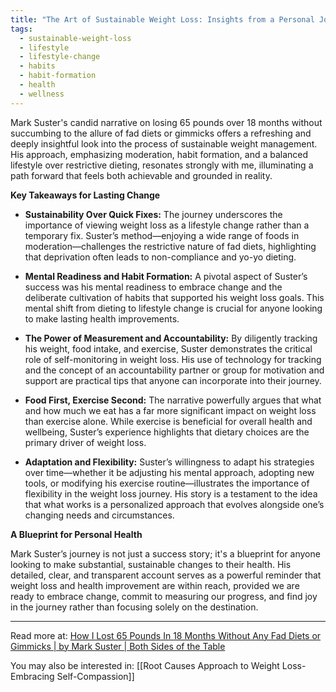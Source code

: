 ```yaml
---
title: "The Art of Sustainable Weight Loss: Insights from a Personal Journey"
tags:
  - sustainable-weight-loss
  - lifestyle
  - lifestyle-change
  - habits
  - habit-formation
  - health
  - wellness
---
```

Mark Suster's candid narrative on losing 65 pounds over 18 months without succumbing to the allure of fad diets or gimmicks offers a refreshing and deeply insightful look into the process of sustainable weight management. His approach, emphasizing moderation, habit formation, and a balanced lifestyle over restrictive dieting, resonates strongly with me, illuminating a path forward that feels both achievable and grounded in reality.

**Key Takeaways for Lasting Change**

- **Sustainability Over Quick Fixes:** The journey underscores the importance of viewing weight loss as a lifestyle change rather than a temporary fix. Suster’s method—enjoying a wide range of foods in moderation—challenges the restrictive nature of fad diets, highlighting that deprivation often leads to non-compliance and yo-yo dieting.
    
- **Mental Readiness and Habit Formation:** A pivotal aspect of Suster’s success was his mental readiness to embrace change and the deliberate cultivation of habits that supported his weight loss goals. This mental shift from dieting to lifestyle change is crucial for anyone looking to make lasting health improvements.
    
- **The Power of Measurement and Accountability:** By diligently tracking his weight, food intake, and exercise, Suster demonstrates the critical role of self-monitoring in weight loss. His use of technology for tracking and the concept of an accountability partner or group for motivation and support are practical tips that anyone can incorporate into their journey.
    
- **Food First, Exercise Second:** The narrative powerfully argues that what and how much we eat has a far more significant impact on weight loss than exercise alone. While exercise is beneficial for overall health and wellbeing, Suster’s experience highlights that dietary choices are the primary driver of weight loss.
    
- **Adaptation and Flexibility:** Suster’s willingness to adapt his strategies over time—whether it be adjusting his mental approach, adopting new tools, or modifying his exercise routine—illustrates the importance of flexibility in the weight loss journey. His story is a testament to the idea that what works is a personalized approach that evolves alongside one’s changing needs and circumstances.
    

**A Blueprint for Personal Health**

Mark Suster’s journey is not just a success story; it's a blueprint for anyone looking to make substantial, sustainable changes to their health. His detailed, clear, and transparent account serves as a powerful reminder that weight loss and health improvement are within reach, provided we are ready to embrace change, commit to measuring our progress, and find joy in the journey rather than focusing solely on the destination.

----

Read more at: [How I Lost 65 Pounds In 18 Months Without Any Fad Diets or Gimmicks | by Mark Suster | Both Sides of the Table](https://bothsidesofthetable.com/how-i-lost-65-pounds-in-18-months-without-any-fad-diets-or-gimmicks-72a262f29f9c)

You may also be interested in: [[Root Causes Approach to Weight Loss- Embracing Self-Compassion]]